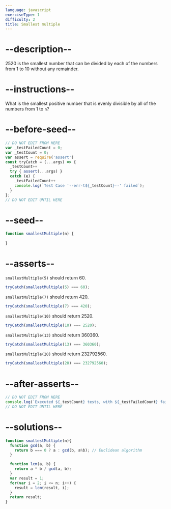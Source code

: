 ```yaml
---
language: javascript
exerciseType: 1
difficulty: 2
title: Smallest multiple
---
```


# --description--

2520 is the smallest number that can be divided by each of the numbers from 1 to 10 without any remainder.

# --instructions--

What is the smallest positive number that is evenly divisible by all of the numbers from 1 to `n`?

# --before-seed--

```javascript
// DO NOT EDIT FROM HERE
var _testFailedCount = 0;
var _testCount = 0;
var assert = require('assert')
const tryCatch = (...args) => {
  _testCount++
  try { assert(...args) }
  catch (e) {
    _testFailedCount++
    console.log(`Test Case '--err-t${_testCount}--' failed`);
  }
};
// DO NOT EDIT UNTIL HERE
```

# --seed--

```javascript
function smallestMultiple(n) {
  
}
```

# --asserts--

`smallestMultiple(5)` should return 60.

```javascript
tryCatch(smallestMultiple(5) === 60);
```

`smallestMultiple(7)` should return 420.

```javascript
tryCatch(smallestMultiple(7) === 420);
```

`smallestMultiple(10)` should return 2520.

```javascript
tryCatch(smallestMultiple(10) === 2520);
```

`smallestMultiple(13)` should return 360360.

```javascript
tryCatch(smallestMultiple(13) === 360360);
```

`smallestMultiple(20)` should return 232792560.

```javascript
tryCatch(smallestMultiple(20) === 232792560);
```

# --after-asserts--

```javascript
// DO NOT EDIT FROM HERE 
console.log(`Executed ${_testCount} tests, with ${_testFailedCount} failures`);
// DO NOT EDIT UNTIL HERE
```

# --solutions--

```javascript
function smallestMultiple(n){
  function gcd(a, b) {
    return b === 0 ? a : gcd(b, a%b); // Euclidean algorithm
  }

  function lcm(a, b) {
    return a * b / gcd(a, b);
  }
  var result = 1;
  for(var i = 2; i <= n; i++) {
    result = lcm(result, i);
  }
  return result;
}
```

